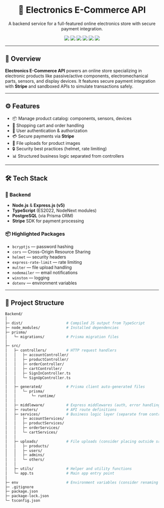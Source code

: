 <h1 align="center">🛒 Electronics E-Commerce API</h1>
<p align="center">
  A backend service for a full-featured online electronics store with secure payment integration.
</p>

<p align="center">
  <img src="https://img.shields.io/badge/TypeScript-3178C6?style=flat-square&logo=typescript&logoColor=white"/>
  <img src="https://img.shields.io/badge/Node.js-339933?style=flat-square&logo=node.js&logoColor=white"/>
  <img src="https://img.shields.io/badge/Express-000000?style=flat-square&logo=express&logoColor=white"/>
  <img src="https://img.shields.io/badge/Stripe-008CDD?style=flat-square&logo=stripe&logoColor=white"/>
  <img src="https://img.shields.io/badge/Prisma-2D3748?style=flat-square&logo=prisma&logoColor=white"/>
  <img src="https://img.shields.io/badge/PostgreSQL-4169E1?style=flat-square&logo=postgresql&logoColor=white"/>
</p>

---

## 📌 Overview

**Electronics E-Commerce API** powers an online store specializing in electronic products like passive/active components, electromechanical parts, sensors, and display devices. It features secure payment integration with **Stripe** and sandboxed APIs to simulate transactions safely.

---

## ⚙️ Features

- 📦 Manage product catalog: components, sensors, devices  
- 🛒 Shopping cart and order handling  
- 🔐 User authentication & authorization  
- 💳 Secure payments via **Stripe**  
- 📁 File uploads for product images  
- 🔒 Security best practices (helmet, rate limiting)  
- 📊 Structured business logic separated from controllers  

---

## 🛠️ Tech Stack

### 🚀 Backend

- **Node.js** & **Express.js (v5)**  
- **TypeScript** (ES2022, NodeNext modules)  
- **PostgreSQL** (via Prisma ORM)  
- **Stripe** SDK for payment processing  

### 📦 Highlighted Packages

- `bcryptjs` — password hashing  
- `cors` — Cross-Origin Resource Sharing  
- `helmet` — security headers  
- `express-rate-limit` — rate limiting  
- `multer` — file upload handling  
- `nodemailer` — email notifications  
- `winston` — logging  
- `dotenv` — environment variables  

---

## 📂 Project Structure

```bash
Backend/
│
├─ dist/                    # Compiled JS output from TypeScript
├─ node_modules/            # Installed dependencies
├─ prisma/
│   └─ migrations/          # Prisma migration files
│
├─ src/
│   ├─ controllers/         # HTTP request handlers
│   │   ├─ accountController/
│   │   ├─ productController/
│   │   ├─ orderController/
│   │   ├─ cartController/
│   │   ├─ SignInController.ts
│   │   └─ SignUpController.ts
│   │
│   ├─ generated/           # Prisma client auto-generated files
│   │   └─ prisma/
│   │       └─ runtime/
│   │
│   ├─ middleware/          # Express middlewares (auth, error handling, etc)
│   ├─ routers/             # API route definitions
│   ├─ services/            # Business logic layer (separate from controllers)
│   │   ├─ accountServices/
│   │   ├─ productServices/
│   │   ├─ orderServices/
│   │   └─ cartServices/
│   │
│   ├─ uploads/             # File uploads (consider placing outside src)
│   │   ├─ products/
│   │   ├─ users/
│   │   ├─ admins/
│   │   └─ others/
│   │
│   ├─ utils/               # Helper and utility functions
│   └─ app.ts               # Main app entry point
│
├─ env                      # Environment variables (consider renaming to .env)
├─ .gitignore
├─ package.json
├─ package-lock.json
└─ tsconfig.json
